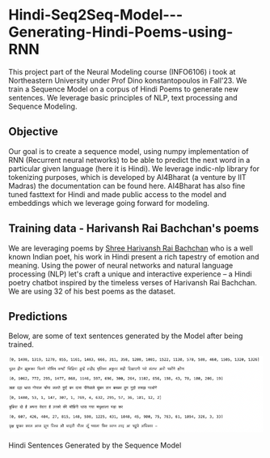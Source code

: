 # Hindi-Seq2Seq-Model---Generating-Hindi-Poems-using-RNN

This project part of the Neural Modeling course (INFO6106) i took at Northeastern University under Prof Dino konstantopoulos in Fall'23. We train a Sequence Model on a corpus of Hindi Poems to generate new sentences. We leverage basic principles of NLP, text processing and Sequence Modeling.

## Objective
Our goal is to create a sequence model, using numpy implementation of RNN (Recurrent neural networks) to be able to predict the next word in a particular given language (here it is Hindi). We leverage indic-nlp library for tokenizing purposes, which is developed by AI4Bharat (a venture by IIT Madras) the documentation can be found here. AI4Bharat has also fine tuned fasttext for Hindi and made public access to the model and embeddings which we leverage going forward for modeling.

 ## Training data - Harivansh Rai Bachchan's poems
 
We are leveraging poems by [Shree Harivansh Rai Bachchan](https://en.wikipedia.org/wiki/Harivansh_Rai_Bachchan) who is a well known Indian poet, his work in Hindi present a rich tapestry of emotion and meaning. Using the power of neural networks and natural language processing (NLP) let's craft a unique and interactive experience – a Hindi poetry chatbot inspired by the timeless verses of Harivansh Rai Bachchan. We are using 32 of his best poems as the dataset.

## Predictions

Below, are some of text sentences generated by the Model after being trained.

<img src="Hindi_Poem_Predictions.png" >
 <p>Hindi Sentences Generated by the Sequence Model</p>
